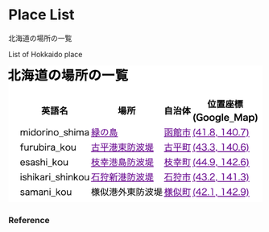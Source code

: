Place List
===============

北海道の場所の一覧

List of Hokkaido place

![place list](https://github.com/ohwada/World_Countries/blob/main/geoPandas/polygon_explode/hokkaido/place_list/screenshots/hokkaido_place_list.png)

### Reference

